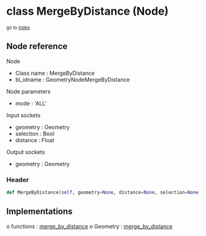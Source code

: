 # class MergeByDistance (Node)

<sub>go to [index](/docs/index.md)</sub>

## Node reference

Node
 - Class name : MergeByDistance
 - bl_idname : GeometryNodeMergeByDistance

Node parameters
 - mode : 'ALL'

Input sockets
 - geometry : Geometry
 - selection : Bool
 - distance : Float

Output sockets
 - geometry : Geometry

### Header

``` python
def MergeByDistance(self, geometry=None, distance=None, selection=None, mode='ALL', node_label=None, node_color=None):
```

## Implementations

o functions : [merge_by_distance](#merge_by_distance)
o Geometry : [merge_by_distance](#merge_by_distance) 

